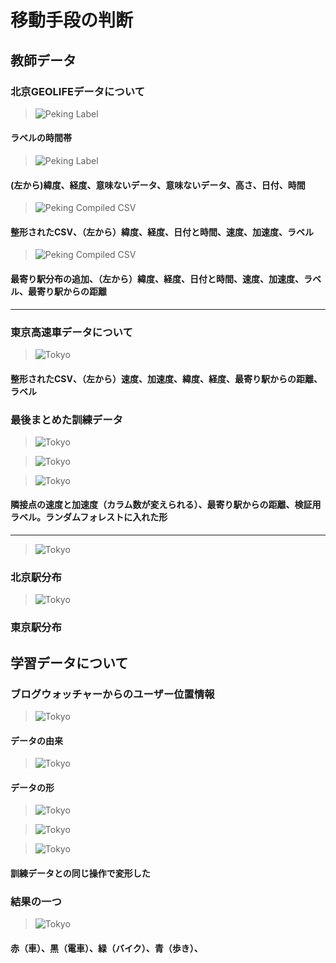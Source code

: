 # 移動手段の判断
## 教師データ
### 北京GEOLIFEデータについて

> ![Peking Label](./images/1.png)

#### ラベルの時間帯

>![Peking Label](./images/2.png)

#### (左から)緯度、経度、意味ないデータ、意味ないデータ、高さ、日付、時間

>![Peking Compiled CSV](./images/3.png)

####  整形されたCSV、（左から）緯度、経度、日付と時間、速度、加速度、ラベル

> ![Peking Compiled CSV](./images/4.png)

####  最寄り駅分布の追加、（左から）緯度、経度、日付と時間、速度、加速度、ラベル、最寄り駅からの距離

---

### 東京高速車データについて

> ![Tokyo](./images/5.png)

####  整形されたCSV、（左から）速度、加速度、緯度、経度、最寄り駅からの距離、ラベル

### 最後まとめた訓練データ

> ![Tokyo](./images/10.png)

> ![Tokyo](./images/11.png)

> ![Tokyo](./images/12.png)

#### 隣接点の速度と加速度（カラム数が変えられる）、最寄り駅からの距離、検証用ラベル。ランダムフォレストに入れた形
 
---

> ![Tokyo](./images/6.png)

###  北京駅分布

> ![Tokyo](./images/7.png)

###  東京駅分布

## 学習データについて

### ブログウォッチャーからのユーザー位置情報

> ![Tokyo](./images/8.png)

#### データの由来

> ![Tokyo](./images/9.png)

#### データの形

> ![Tokyo](./images/13.png)

> ![Tokyo](./images/14.png)

> ![Tokyo](./images/15.png)

#### 訓練データとの同じ操作で変形した

### 結果の一つ

> ![Tokyo](./images/16.png)

#### 赤（車）、黒（電車）、緑（バイク）、青（歩き）、
